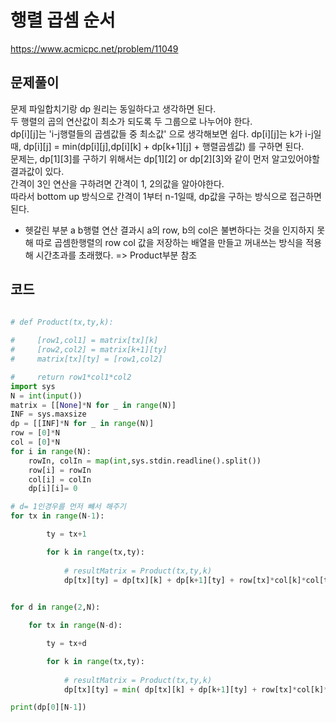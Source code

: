 # 행렬 곱셈 순서
https://www.acmicpc.net/problem/11049

## 문제풀이
문제 파일합치기랑 dp 원리는 동일하다고 생각하면 된다.  
두 행렬의 곱의 연산값이 최소가 되도록 두 그룹으로 나누어야 한다.  
dp[i][j]는 'i-j행렬들의 곱셈값들 중 최소값' 으로 생각해보면 쉽다.
dp[i][j]는 k가 i-j일때, dp[i][j] = min(dp[i][j],dp[i][k] + dp[k+1][j] + 행렬곱셈값) 를 구하면 된다.  
문제는, dp[1][3]를 구하기 위해서는 dp[1][2] or dp[2][3]와 같이 먼저 알고있어야할 결과값이 있다.  
간격이 3인 연산을 구하려면 간격이 1, 2의값을 알아야한다.  
따라서 bottom up 방식으로 간격이 1부터 n-1일때, dp값을 구하는 방식으로 접근하면 된다.  
- 헷갈린 부분
a b행렬 연산 결과시 a의 row, b의 col은 불변하다는 것을 인지하지 못해 따로 곱셈한행렬의 row col 값을 저장하는 배열을 만들고 꺼내쓰는 방식을 적용해 시간초과를 초래했다.
=> Product부분 참조


## 코드
```python

# def Product(tx,ty,k):
        
#     [row1,col1] = matrix[tx][k]
#     [row2,col2] = matrix[k+1][ty]
#     matrix[tx][ty] = [row1,col2]

#     return row1*col1*col2
import sys
N = int(input())
matrix = [[None]*N for _ in range(N)]
INF = sys.maxsize
dp = [[INF]*N for _ in range(N)]
row = [0]*N
col = [0]*N
for i in range(N):
    rowIn, colIn = map(int,sys.stdin.readline().split())
    row[i] = rowIn
    col[i] = colIn
    dp[i][i]= 0

# d= 1인경우를 먼저 뺴서 해주기
for tx in range(N-1):

        ty = tx+1

        for k in range(tx,ty):
            
            # resultMatrix = Product(tx,ty,k)
            dp[tx][ty] = dp[tx][k] + dp[k+1][ty] + row[tx]*col[k]*col[ty]
     

for d in range(2,N):

    for tx in range(N-d):

        ty = tx+d

        for k in range(tx,ty):
            
            # resultMatrix = Product(tx,ty,k)
            dp[tx][ty] = min( dp[tx][k] + dp[k+1][ty] + row[tx]*col[k]*col[ty], dp[tx][ty]   )

print(dp[0][N-1])

```
